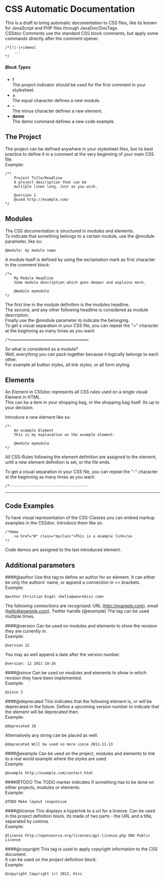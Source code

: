 CSS Automatic Documentation
===========================

This is a draft to bring automatic documentation to CSS files, like its known for JavaScript and PHP files through JavaDoc/DocTags.    
CSSdoc Comments use the standard CSS block comments, but apply some commands directly after the comment opener.

    /*[!|-|=|demo]
        ...
    */

##### Block Types
 * **!**    
    The project indicator should be used for the first comment in your stylesheet.
 * **=**    
     The equal character defines a new module.
 * **-**    
    The minus character defines a new element.
 * **demo**    
    The demo command defines a new code example.

The Project
-----------
The project can be defined anywhere in your stylesheet files, but its best practice to define it in a comment at the very beginning of your main CSS file.    
Example:

    /*!
        Project Title/Headline
        A project description that can be
        multiple lines long. Just as you wish.

        @version 1
        @used http://example.com/
    */


Modules
-------
The CSS documentation is structured in modules and elements.    
To indicate that something belongs to a certain module, use the @module parameter, like so:
    
    @module: my module name

A module itself is defined by using the exclamation mark as first character in the comment block:

    /*=
        My Module Headline
        Some module description which goes deeper and explains more.

        @module mymodule
    */

The first line in the module definition is the modules headline.    
The second, and any other following headline is considered as module description.    
Finally use the @module parameter to indicate the belonging.    
To get a visual separation in your CSS file, you can repeat the "=" character at the beginning as many times as you want:

    /*====================================

So what is considered as a module?    
Well, everything you can pack together because it logically belongs to each other.    
For example all button styles, all link styles, or all form styling.


Elements
--------
An Element in CSSdoc represents all CSS rules used on a single visual Element in HTML.    
This can be a item in your shopping bag, or the shopping bag itself. Its up to your decision.

Introduce a new element like so:

    /*-
        An example Element
        This is my explanation on the example element.

        @module mymodule
    */

All CSS-Rules following the element definition are assigned to the element, until a new element definition is set, or the file ends.

To get a visual separation in your CSS file, you can repeat the "-" character at the beginning as many times as you want:

    /*------------------------------------

---

Code Examples
-------------
To have visual representation of the CSS-Classes you can embed markup examples in the CSSdoc.
Introduce them like so:

    /*demo
        <a href="#" class="myclass">This is a example link</a>
    */

Code demos are assigned to the last introduced element.


Additional parameters
---------------------
####@author
Use this tag to define an author for an element.
It can either be only the authors' name, or append a connection in <> brackets.
Example:

    @author Christian Engel <hello@wearekiss.com>

The following connections are recognized: URL (http://example.com), email (hello@example.com), Twitter handle (@example) 
The tag can be used multiple times.

####@version
Can be used on modules and elements to show the revision they are currently in.    
Example:

    @version 12

You may as well append a date after the version number.

    @version: 12 2011-10-26

####@since
Can be used on modules and elements to show in which revision they have been implemented.    
Example:

    @since 3

####@deprecated
This indicates that the following element is, or will be deprecated in the future. Define a upcoming version number to indicate that the element will be deprecated then.    
Example:

    @deprecated 18

Alternatively any string can be placed as well:

    @deprecated Will be used no more since 2011-11-13

####@example
Can be used on the project, modules and elements to link to a real world example where the styles are used.    
Example:

    @example http://example.com/contact.html

####@TODO
The TODO marker indicates if something has to be done on either projects, modules or elements.     
Example:

    @TODO Make layout responsive

####@license
This displays a hyperlink to a url for a license. Can be used in the project definition block. Its made of two parts - the URL and a title, separated by comma.    
Example:

    @license http://opensource.org/licenses/gpl-license.php GNU Public License

####@copyright
This tag is used to apply copyright information to the CSS document.    
It can be used on the project definition block.    
Example:

    @copyright Copyright (c) 2012, Kiss